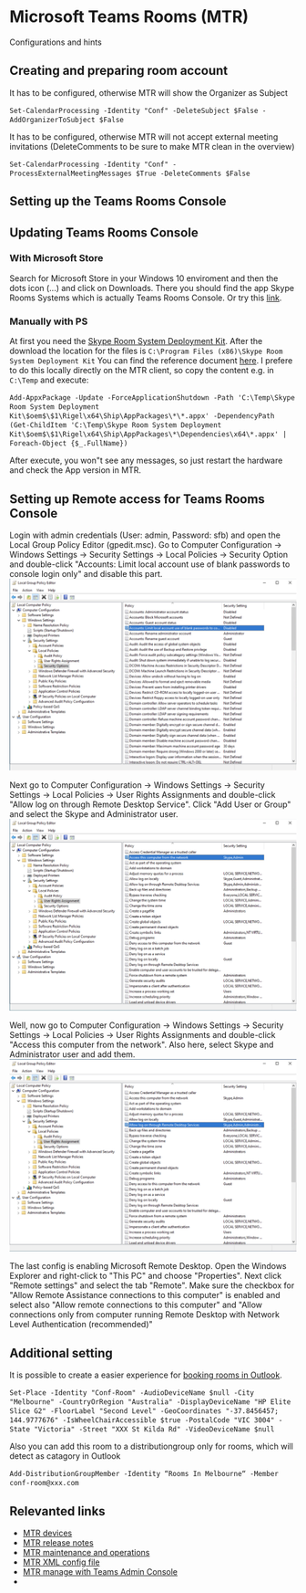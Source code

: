 # Microsoft Teams Rooms (MTR)
Configurations and hints


## Creating and preparing room account
It has to be configured, otherwise MTR will show the Organizer as Subject
```
Set-CalendarProcessing -Identity "Conf" -DeleteSubject $False -AddOrganizerToSubject $False
```
It has to be configured, otherwise MTR will not accept external meeting invitations (DeleteComments to be sure to make MTR clean in the overview) 
```
Set-CalendarProcessing -Identity "Conf" -ProcessExternalMeetingMessages $True -DeleteComments $False

```


## Setting up the Teams Rooms Console

## Updating Teams Rooms Console

### With Microsoft Store
Search for Microsoft Store in your Windows 10 enviroment and then the dots icon (...) and click on Downloads. 
There you should find the app Skype Rooms Systems which is actually Teams Rooms Console. Or try this [link](https://www.microsoft.com/en-us/p/skype-room-system/9nblggh5799l?).

### Manually with PS
At first you need the [Skype Room System Deployment Kit](https://go.microsoft.com/fwlink/?linkid=851168). 
After the download the location for the files is `C:\Program Files (x86)\Skype Room System Deployment Kit`
You can find the reference document [here](https://docs.microsoft.com/en-us/microsoftteams/rooms/rooms-operations#to-update-using-powershell).
I prefere to do this locally directly on the MTR client, so copy the content e.g. in `C:\Temp` and execute:
```
Add-AppxPackage -Update -ForceApplicationShutdown -Path 'C:\Temp\Skype Room System Deployment Kit\$oem$\$1\Rigel\x64\Ship\AppPackages\*\*.appx' -DependencyPath (Get-ChildItem 'C:\Temp\Skype Room System Deployment Kit\$oem$\$1\Rigel\x64\Ship\AppPackages\*\Dependencies\x64\*.appx' | Foreach-Object {$_.FullName})
```
After execute, you won"t see any messages, so just restart the hardware and check the App version in MTR.

## Setting up Remote access for Teams Rooms Console
Login with admin credentials (User: admin, Password: sfb) and open the Local Group Policy Editor (gpedit.msc).
Go to Computer Configuration -> Windows Settings -> Security Settings -> Local Policies -> Security Option and double-click "Accounts: Limit local account use of blank passwords to console login only" and disable this part.
![1](images/1-limit-local-account.png)

Next go to Computer Configuration -> Windows Settings -> Security Settings -> Local Policies -> User Rights Assignments and double-click "Allow log on through Remote Desktop Service". Click "Add User or Group" and select the Skype and Administrator user.
![2](images/2-access-this-computer.png)

Well, now go to Computer Configuration -> Windows Settings -> Security Settings -> Local Policies -> User Rights Assignments and double-click "Access this computer from the network". Also here, select Skype and Administrator user and add them.
![3](images/3-allow-log-on-through-RDS.png)

The last config is enabling Microsoft Remote Desktop. Open the Windows Explorer and right-click to "This PC" and choose "Properties". Next click "Remote settings" and select the tab "Remote". 
Make sure the checkbox for "Allow Remote Assistance connections to this computer" is enabled and select also "Allow remote connections to this computer" and "Allow connections only from computer running Remote Desktop with Network Level Authentication (recommended)"


## Additional setting
It is possible to create a easier experience for [booking rooms in Outlook](https://techcommunity.microsoft.com/t5/exchange-team-blog/easier-room-booking-in-outlook-on-the-web/ba-p/743349).
```
Set-Place -Identity "Conf-Room" -AudioDeviceName $null -City "Melbourne" -CountryOrRegion "Australia" -DisplayDeviceName "HP Elite Slice G2" -FloorLabel "Second Level" -GeoCoordinates "-37.8456457; 144.9777676" -IsWheelChairAccessible $true -PostalCode "VIC 3004" -State "Victoria" -Street "XXX St Kilda Rd" -VideoDeviceName $null
```
Also you can add this room to a distributiongroup only for rooms, which will detect as catagory in Outlook
```
Add-DistributionGroupMember -Identity “Rooms In Melbourne“ -Member conf-room@xxx.com
```



## Relevanted links
* [MTR devices](https://www.microsoft.com/en-us/microsoft-365/microsoft-teams/across-devices/devices) 
* [MTR release notes](https://docs.microsoft.com/en-us/microsoftteams/rooms/rooms-release-note) 
* [MTR maintenance and operations](https://docs.microsoft.com/en-us/microsoftteams/rooms/rooms-operations#RemotePS) 
* [MTR XML config file](https://docs.microsoft.com/en-us/MicrosoftTeams/rooms/xml-config-file) 
* [MTR manage with Teams Admin Console](https://docs.microsoft.com/en-us/MicrosoftTeams/rooms/rooms-manage#updating-the-microsoft-teams-rooms-os-and-microsoft-teams-rooms-application)
* []()
